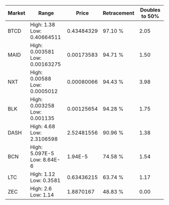 | Market | Range | Price| Retracement | Doubles to 50% |
| --- | --- | --- | --- | --- |
| BTCD | High: 1.38<br />Low: 0.40664511 | 0.43484329 | 97.10 % | 2.05 |
| MAID | High: 0.003581<br />Low: 0.00163275 | 0.00173583 | 94.71 % | 1.50 |
| NXT | High: 0.00588<br />Low: 0.0005012 | 0.00080066 | 94.43 % | 3.98 |
| BLK | High: 0.003258<br />Low: 0.001135 | 0.00125654 | 94.28 % | 1.75 |
| DASH | High: 4.68<br />Low: 2.3106598 | 2.52481556 | 90.96 % | 1.38 |
| BCN | High: 5.097E-5<br />Low: 8.64E-6 | 1.94E-5 | 74.58 % | 1.54 |
| LTC | High: 1.12<br />Low: 0.3581 | 0.63436215 | 63.74 % | 1.17 |
| ZEC | High: 2.6<br />Low: 1.14 | 1.8870167 | 48.83 % | 0.00 |
